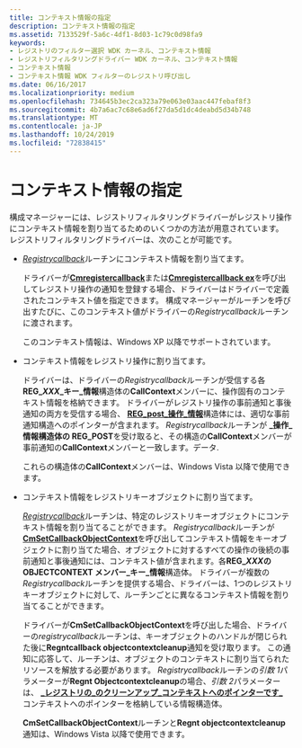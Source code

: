 ```yaml
---
title: コンテキスト情報の指定
description: コンテキスト情報の指定
ms.assetid: 7133529f-5a6c-4df1-8d03-1c79c0d98fa9
keywords:
- レジストリのフィルター選択 WDK カーネル、コンテキスト情報
- レジストリフィルタリングドライバー WDK カーネル、コンテキスト情報
- コンテキスト情報
- コンテキスト情報 WDK フィルターのレジストリ呼び出し
ms.date: 06/16/2017
ms.localizationpriority: medium
ms.openlocfilehash: 734645b3ec2ca323a79e063e03aac447febaf8f3
ms.sourcegitcommit: 4b7a6ac7c68e6ad6f27da5d1dc4deabd5d34b748
ms.translationtype: MT
ms.contentlocale: ja-JP
ms.lasthandoff: 10/24/2019
ms.locfileid: "72838415"
---
```

# <a name="specifying-context-information"></a>コンテキスト情報の指定


構成マネージャーには、レジストリフィルタリングドライバーがレジストリ操作にコンテキスト情報を割り当てるためのいくつかの方法が用意されています。 レジストリフィルタリングドライバーは、次のことが可能です。

-   [*Registrycallback*](https://docs.microsoft.com/windows-hardware/drivers/ddi/wdm/nc-wdm-ex_callback_function)ルーチンにコンテキスト情報を割り当てます。

    ドライバーが[**Cmregistercallback**](https://docs.microsoft.com/windows-hardware/drivers/ddi/wdm/nf-wdm-cmregistercallback)または[**Cmregistercallback ex**](https://docs.microsoft.com/windows-hardware/drivers/ddi/wdm/nf-wdm-cmregistercallbackex)を呼び出してレジストリ操作の通知を登録する場合、ドライバーはドライバーで定義されたコンテキスト値を指定できます。 構成マネージャーがルーチンを呼び出すたびに、このコンテキスト値がドライバーの*Registrycallback*ルーチンに渡されます。

    このコンテキスト情報は、Windows XP 以降でサポートされています。

-   コンテキスト情報をレジストリ操作に割り当てます。

    ドライバーは、ドライバーの*Registrycallback*ルーチンが受信する各**REG\_*XXX*\_キー\_情報**構造体の**CallContext**メンバーに、操作固有のコンテキスト情報を格納できます。 ドライバーがレジストリ操作の事前通知と事後通知の両方を受信する場合、 [**REG\_post\_操作\_情報**](https://docs.microsoft.com/windows-hardware/drivers/ddi/wdm/ns-wdm-_reg_post_operation_information)構造体には、適切な事前通知構造へのポインターが含まれます。 *Registrycallback*ルーチンが **\_操作\_情報構造体の REG\_POST**を受け取ると、その構造の**CallContext**メンバーが事前通知の**CallContext**メンバーと一致します。データ.

    これらの構造体の**CallContext**メンバーは、Windows Vista 以降で使用できます。

-   コンテキスト情報をレジストリキーオブジェクトに割り当てます。

    [*Registrycallback*](https://docs.microsoft.com/windows-hardware/drivers/ddi/wdm/nc-wdm-ex_callback_function)ルーチンは、特定のレジストリキーオブジェクトにコンテキスト情報を割り当てることができます。 *Registrycallback*ルーチンが[**CmSetCallbackObjectContext**](https://docs.microsoft.com/windows-hardware/drivers/ddi/wdm/nf-wdm-cmsetcallbackobjectcontext)を呼び出してコンテキスト情報をキーオブジェクトに割り当てた場合、オブジェクトに対するすべての操作の後続の事前通知と事後通知には、コンテキスト値が含まれます。各**REG\_*XXX*の OBJECTCONTEXT メンバー\_キー\_情報**構造体。 ドライバーが複数の*Registrycallback*ルーチンを提供する場合、ドライバーは、1つのレジストリキーオブジェクトに対して、ルーチンごとに異なるコンテキスト情報を割り当てることができます。

    ドライバーが**CmSetCallbackObjectContext**を呼び出した場合、ドライバーの*registrycallback*ルーチンは、キーオブジェクトのハンドルが閉じられた後に**Regntcallback objectcontextcleanup**通知を受け取ります。 この通知に応答して、ルーチンは、オブジェクトのコンテキストに割り当てられたリソースを解放する必要があります。 *Registrycallback*ルーチンの*引数 1*パラメーターが**Regnt Objectcontextcleanup**の場合、*引数 2*パラメーターは、 [ **\_レジストリの\_のクリーンアップ\_コンテキストへのポインターです\_** ](https://docs.microsoft.com/windows-hardware/drivers/ddi/wdm/ns-wdm-_reg_callback_context_cleanup_information)コンテキストへのポインターを格納している情報構造体。

    **CmSetCallbackObjectContext**ルーチンと**Regnt objectcontextcleanup**通知は、Windows Vista 以降で使用できます。

 

 




